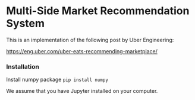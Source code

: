 # Multi-Side Market Recommendation System

This is an implementation of the following post by Uber Engineering:

https://eng.uber.com/uber-eats-recommending-marketplace/

### Installation

Install numpy package
`pip install numpy`

We assume that you have Jupyter installed on your computer.
